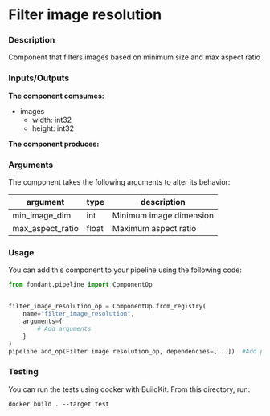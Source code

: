 # Filter image resolution

### Description
Component that filters images based on minimum size and max aspect ratio

### Inputs/Outputs

**The component comsumes:**
- images
  - width: int32
  - height: int32

**The component produces:**

### Arguments

The component takes the following arguments to alter its behavior:

| argument | type | description |
| -------- | ---- | ----------- |
| min_image_dim | int | Minimum image dimension |
| max_aspect_ratio | float | Maximum aspect ratio |

### Usage

You can add this component to your pipeline using the following code:

```python
from fondant.pipeline import ComponentOp


filter_image_resolution_op = ComponentOp.from_registry(
    name="filter_image_resolution",
    arguments={
        # Add arguments
    }
)
pipeline.add_op(Filter image resolution_op, dependencies=[...])  #Add previous component as dependency
```

### Testing

You can run the tests using docker with BuildKit. From this directory, run:
```
docker build . --target test
```